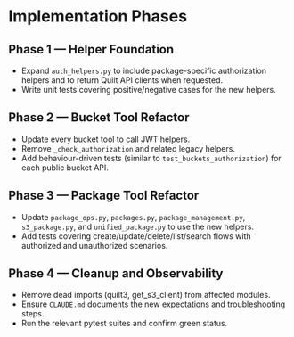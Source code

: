 # Implementation Phases

## Phase 1 — Helper Foundation
- Expand `auth_helpers.py` to include package-specific authorization helpers and to return Quilt API clients when requested.
- Write unit tests covering positive/negative cases for the new helpers.

## Phase 2 — Bucket Tool Refactor
- Update every bucket tool to call JWT helpers.
- Remove `_check_authorization` and related legacy helpers.
- Add behaviour-driven tests (similar to `test_buckets_authorization`) for each public bucket API.

## Phase 3 — Package Tool Refactor
- Update `package_ops.py`, `packages.py`, `package_management.py`, `s3_package.py`, and `unified_package.py` to use the new helpers.
- Add tests covering create/update/delete/list/search flows with authorized and unauthorized scenarios.

## Phase 4 — Cleanup and Observability
- Remove dead imports (quilt3, get_s3_client) from affected modules.
- Ensure `CLAUDE.md` documents the new expectations and troubleshooting steps.
- Run the relevant pytest suites and confirm green status.


